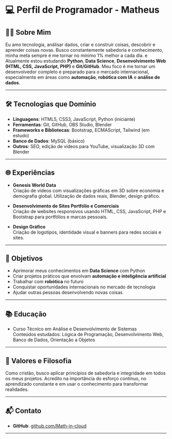 # 💻 Perfil de Programador - Matheus

## 👨‍💻 Sobre Mim

Eu amo tecnologia, análisar dados, criar e construir coisas, descobrir e aprender coisas novas. Busco constantemente sabedoria e conhecimento, minha meta sempre é me tornar no mínimo 1% melhor a cada dia. e
Atualmente estou estudando **Python**, **Data Science**, **Desenvolvimento Web (HTML, CSS, JavaScript, PHP)** e **Git/GitHub**. Meu foco é me tornar um desenvolvedor completo e preparado para o mercado internacional, especialmente em áreas como **automação**, **robótica com IA** e **análise de dados**.

---

## 🛠️ Tecnologias que Domínio

- **Linguagens**: HTML5, CSS3, JavaScript, Python (iniciante)
- **Ferramentas**: Git, GitHub, OBS Studio, Blender
- **Frameworks e Bibliotecas**: Bootstrap, ECMAScript, Tailwind (em estudo)
- **Banco de Dados**: MySQL (básico)
- **Outros**: SEO, edição de vídeos para YouTube, visualização 3D com Blender

---

## 🌐 Experiências

- **Genesis World Data**  
  Criação de vídeos com visualizações gráficas em 3D sobre economia e demografia global. Utilização de dados reais, Blender, design gráfico.

- **Desenvolvimento de Sites Portfólio e Comerciais**  
  Criação de websites responsivos usando HTML, CSS, JavaScript, PHP e Bootstrap para portfólios e marcas pessoais.

- **Design Gráfico**  
  Criação de logotipos, identidade visual e banners para redes sociais e sites.

---

## 🎯 Objetivos

- Aprimorar meus conhecimentos em **Data Science** com Python
- Criar projetos práticos que envolvam **automação e inteligência artificial**
- Trabalhar com **robótica** no futuro
- Conquistar oportunidades internacionais no mercado de tecnologia
- Ajudar outras pessoas desenvolvendo novas coisas

---

## 📚 Educação

- Curso Técnico em Análise e Desenvolvimento de Sistemas  
  Conteúdos estudados: Lógica de Programação, Desenvolvimento Web, Banco de Dados, Orientação a Objetos

---

## 🌟 Valores e Filosofia

Como cristão, busco aplicar princípios de sabedoria e integridade em todos os meus projetos. Acredito na importância do esforço contínuo, no aprendizado constante e em usar o conhecimento para transformar realidades.

---

## 📬 Contato

- **GitHub**: [github.com/Math-in-cloud](https://github.com/Math-in-cloud)

---
